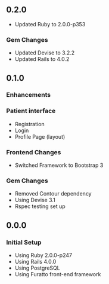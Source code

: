 ## 0.2.0
- Updated Ruby to 2.0.0-p353

### Gem Changes
- Updated Devise to 3.2.2
- Updated Rails to 4.0.2

## 0.1.0

### Enhancements

### Patient interface
- Registration
- Login
- Profile Page (layout)

### Frontend Changes
- Switched Framework to Bootstrap 3

### Gem Changes
- Removed Contour dependency
- Using Devise 3.1
- Rspec testing set up

## 0.0.0

### Initial Setup
- Using Ruby 2.0.0-p247
- Using Rails 4.0.0
- Using PostgreSQL
- Using Furatto front-end framework
